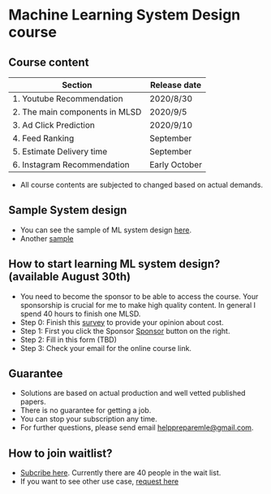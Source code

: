 <!-- Place this tag in your head or just before your close body tag. -->
<script async defer src="https://buttons.github.io/buttons.js"></script>

# Machine Learning System Design course
## Course content
| Section | Release date |
| ------------- | ------------- |
| 1. Youtube Recommendation | 2020/8/30 |
| 2. The main components in MLSD | 2020/9/5 |
| 3. Ad Click Prediction | 2020/9/10 |
| 4. Feed Ranking | September |
| 5. Estimate Delivery time | September |
| 6. Instagram Recommendation | Early October |

- All course contents are subjected to changed based on actual demands. 


## Sample System design
- You can see the sample of ML system design [here](https://docs.google.com/document/d/12KrfFYxiqCVmjmHiOfIoqBWuOuZEBXcL1RjWFkY7hLk/edit#). 
- Another [sample](https://github.com/khangich/machine-learning-interview/blob/master/design.md)

## How to start learning ML system design? (available August 30th)
- You need to become the sponsor to be able to access the course. Your sponsorship is crucial for me to make high quality content. In general I spend 40 hours to finish one MLSD. 
- Step 0: Finish this [survey](https://forms.gle/dE3zn292NHG6jwds7) to provide your opinion about cost. 
- Step 1: First you click the Sponsor <!-- Place this tag where you want the button to render. -->
<a class="github-button" href="https://github.com/sponsors/ntkme" data-icon="octicon-heart" aria-label="Sponsor @ntkme on GitHub">Sponsor</a> button on the right. 
- Step 2: Fill in this form (TBD)
- Step 3: Check your email for the online course link. 

## Guarantee
- Solutions are based on actual production and well vetted published papers. 
- There is no guarantee for getting a job. 
- You can stop your subscription any time. 
- For further questions, please send email helppreparemle@gmail.com. 

## How to join waitlist?
- [Subcribe here](https://docs.google.com/forms/d/1V3m00czxwGcFgjMP_o4vjRuDt1l8nkkNL5zM0UNLEGI/edit). Currently there are 40 people in the wait list. 
- If you want to see other use case, [request here](https://forms.gle/ALsKMik5ocwptUZh7)
